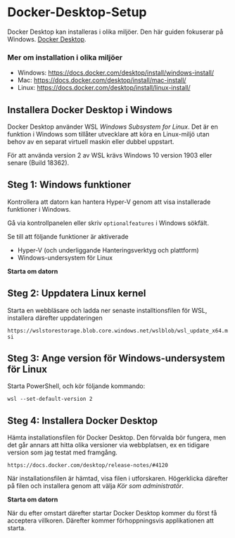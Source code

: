 # Docker-Desktop-Setup

Docker Desktop kan installeras i olika miljöer. Den här guiden fokuserar på Windows.
[Docker Desktop](https://www.docker.com/products/docker-desktop/).

### Mer om installation i olika miljöer  
- Windows: https://docs.docker.com/desktop/install/windows-install/
- Mac: https://docs.docker.com/desktop/install/mac-install/
- Linux: https://docs.docker.com/desktop/install/linux-install/


## Installera Docker Desktop i Windows

Docker Desktop använder WSL *Windows Subsystem for Linux*.  Det är en funktion i Windows som tillåter utvecklare att köra en Linux-miljö utan behov av en separat virtuell maskin eller dubbel uppstart.

För att använda version 2 av WSL krävs Windows 10 version 1903 eller senare (Build 18362).


## Steg 1: Windows funktioner 
Kontrollera att datorn kan hantera Hyper-V genom att visa installerade funktioner i Windows.

Gå via kontrollpanelen eller skriv `optionalfeatures` i Windows sökfält.

Se till att följande funktioner är aktiverade

- Hyper-V (och underliggande Hanteringsverktyg och plattform)
- Windows-undersystem för Linux

**Starta om datorn**

## Steg 2: Uppdatera Linux kernel

Starta en webbläsare och ladda ner senaste installtionsfilen för WSL, installera därefter uppdateringen

`https://wslstorestorage.blob.core.windows.net/wslblob/wsl_update_x64.msi`

## Steg 3: Ange version för Windows-undersystem för Linux

Starta PowerShell, och kör följande kommando:

`wsl --set-default-version 2`

## Steg 4: Installera Docker Desktop

Hämta installationsfilen för Docker Desktop. Den förvalda bör fungera, men det går annars att hitta olika versioner via webbplatsen, ex en tidigare version som jag testat med framgång.

`https://docs.docker.com/desktop/release-notes/#4120`

När installationsfilen är hämtad, visa filen i utforskaren. Högerklicka därefter på filen och installera genom att välja *Kör som administratör*.

**Starta om datorn**

När du efter omstart därefter startar Docker Desktop kommer du först få acceptera villkoren. Därefter kommer förhoppningsvis applikationen att starta.


